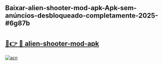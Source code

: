 ## Baixar-alien-shooter-mod-apk-Apk-sem-anúncios-desbloqueado-completamente-2025-#6g87b

# <h2><a href="https://ainizakaria.my?title=alien-shooter-mod-apk&ref=20M">🔗👉 🔴 alien-shooter-mod-apk</a></h2>

[![acn](https://github.com/user-attachments/assets/0f9c940e-d8b0-45ae-aac7-cd30a18b3e1c)](https://ainizakaria.my?title=alien-shooter-mod-apk&ref=20M)

